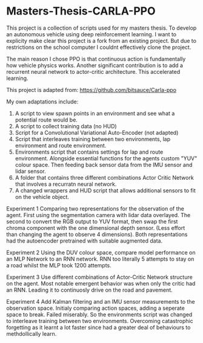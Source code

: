 # Masters-Thesis-CARLA-PPO
This project is a collection of scripts used for my masters thesis. To develop an autonomous vehicle using deep reinforcement learning. I want to explicity make clear this project is a fork from an existing project. But due to restrictions on the school computer I couldnt effectively clone the project. 

The main reason I chose PPO is that continuous action is fundamentally how vehicle physics works. Another significant contribution is to add a recurrent neural network to actor-critic architecture. This accelerated learning.

This project is adapted from:
https://github.com/bitsauce/Carla-ppo

My own adaptations include:
1) A script to view spawn points in an environment and see what a potential route would be.
2) A script to collect training data (no HUD)
3) Script for a Convolutional Variational Auto-Encoder (not adapted)
4) Script that interleaves training between two environments, lap environment and route environment. 
5) Environments script that contains settings for lap and route environment. Alongside essential functions for the agents custom "YUV" colour space. Then feeding back sensor data from the IMU sensor and lidar sensor. 
6) A folder that contains three different combinations Actor Critic Network that involves a recurratn neural network.
7) A changed wrappers and HUD script that allows additional sensors to fit on the vehicle object. 

Experiment 1
Comparing two representations for the observation of the agent. First using the segmentation camera with lidar data overlayed. The second to convert the RGB output to YUV format, then swap the first chroma component with the one dimensional depth sensor. (Less effort than changing the agent to observe 4 dimensions). Both representations had the autoencoder pretrained with suitable augmented data.

Experiment 2
Using the DUV colour space, compare model performance on an MLP Network to an RNN network. RNN too literally 5 attempts to stay on a road whilst the MLP took 1200 attempts.

Experiment 3
Use different combinations of Actor-Critic Network structure on the agent. Most notable emergent behavior was when only the critic had an RNN. Leading it to continuosly drive on the road and pavement. 

Experiment 4
Add Kalman filtering and an IMU sensor measurements to the observation space. Initialy comparing action spaces, adding a seperate space to break. Failed miserably. So the environments script was changed to interleave training between two environments. Overcoming catastrophic forgetting as it learnt a lot faster since had a greater deal of behaviours to methdollically learn. 
